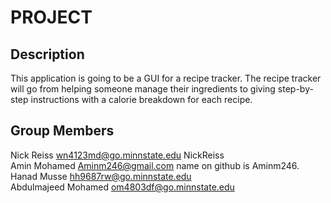 # PROJECT

## Description

This application is going to be a GUI for a recipe tracker. The recipe tracker will go from helping someone manage
their ingredients to giving step-by-step instructions with a calorie breakdown for each recipe.

## Group Members

Nick Reiss <wn4123md@go.minnstate.edu> NickReiss <br /> 
Amin Mohamed <Aminm246@gmail.com> name on github is Aminm246. <br /> 
Hanad Musse <hh9687rw@go.minnstate.edu> <br />
Abdulmajeed Mohamed <om4803df@go.minnstate.edu>
